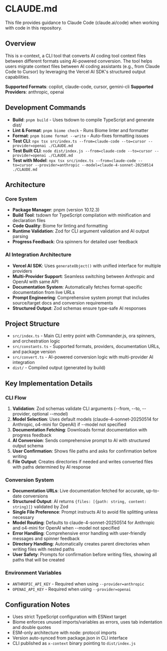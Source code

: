 # CLAUDE.md

This file provides guidance to Claude Code (claude.ai/code) when working with code in this repository.

## Overview

This is x-context, a CLI tool that converts AI coding tool context files between different formats using AI-powered conversion. The tool helps users migrate context files between AI coding assistants (e.g., from Claude Code to Cursor) by leveraging the Vercel AI SDK's structured output capabilities.

**Supported Formats**: copilot, claude-code, cursor, gemini-cli
**Supported Providers**: anthropic, openai

## Development Commands

- **Build**: `pnpm build` - Uses tsdown to compile TypeScript and generate dist/
- **Lint & Format**: `pnpm biome check` - Runs Biome linter and formatter  
- **Format**: `pnpm biome format --write` - Auto-fixes formatting issues
- **Test CLI**: `npx tsx src/index.ts --from=claude-code --to=cursor --provider=openai ./CLAUDE.md`
- **Test Built CLI**: `node dist/index.js --from=claude-code --to=cursor --provider=openai ./CLAUDE.md`
- **Test with Model**: `npx tsx src/index.ts --from=claude-code --to=cursor --provider=anthropic --model=claude-4-sonnet-20250514 ./CLAUDE.md`

## Architecture

### Core System
- **Package Manager**: pnpm (version 10.12.3)
- **Build Tool**: tsdown for TypeScript compilation with minification and declaration files
- **Code Quality**: Biome for linting and formatting
- **Runtime Validation**: Zod for CLI argument validation and AI output parsing
- **Progress Feedback**: Ora spinners for detailed user feedback

### AI Integration Architecture
- **Vercel AI SDK**: Uses `generateObject()` with unified interface for multiple providers
- **Multi-Provider Support**: Seamless switching between Anthropic and OpenAI with same API
- **Documentation System**: Automatically fetches format-specific documentation from live URLs
- **Prompt Engineering**: Comprehensive system prompt that includes source/target docs and conversion requirements
- **Structured Output**: Zod schemas ensure type-safe AI responses

## Project Structure

- `src/index.ts` - Main CLI entry point with Commander.js, ora spinners, and orchestration logic
- `src/constants.ts` - Supported formats, providers, documentation URLs, and package version
- `src/convert.ts` - AI-powered conversion logic with multi-provider AI integration
- `dist/` - Compiled output (generated by build)

## Key Implementation Details

### CLI Flow
1. **Validation**: Zod schemas validate CLI arguments (--from, --to, --provider, optional --model)
2. **Model Selection**: Uses default models (claude-4-sonnet-20250514 for Anthropic, o4-mini for OpenAI) if --model not specified
3. **Documentation Fetching**: Downloads format documentation with progress feedback
4. **AI Conversion**: Sends comprehensive prompt to AI with structured output schema
5. **User Confirmation**: Shows file paths and asks for confirmation before writing
6. **File Output**: Creates directories if needed and writes converted files with paths determined by AI response

### Conversion System
- **Documentation URLs**: Live documentation fetched for accurate, up-to-date conversions
- **Structured Output**: AI returns `{files: [{path: string, content: string}]}` validated by Zod
- **Single File Preference**: Prompt instructs AI to avoid file splitting unless necessary
- **Model Routing**: Defaults to claude-4-sonnet-20250514 for Anthropic and o4-mini for OpenAI when --model not specified
- **Error Handling**: Comprehensive error handling with user-friendly messages and spinner feedback
- **Directory Handling**: Automatically creates parent directories when writing files with nested paths
- **User Safety**: Prompts for confirmation before writing files, showing all paths that will be created

### Environment Variables
- `ANTHROPIC_API_KEY` - Required when using `--provider=anthropic`
- `OPENAI_API_KEY` - Required when using `--provider=openai`

## Configuration Notes

- Uses strict TypeScript configuration with ESNext target
- Biome enforces unused imports/variables as errors, uses tab indentation and double quotes
- ESM-only architecture with node: protocol imports  
- Version auto-synced from package.json in CLI interface
- CLI published as `x-context` binary pointing to `dist/index.js`
